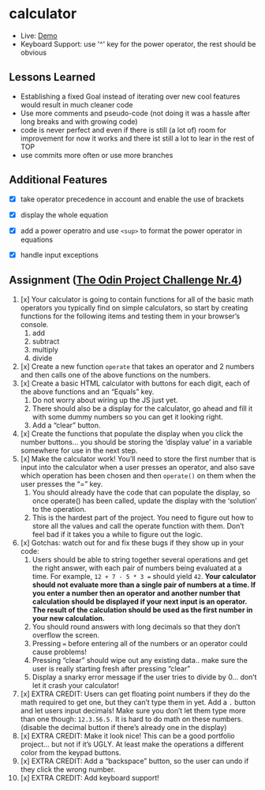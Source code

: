 # calculator

* Live: [Demo](https://joecrumbs.github.io/calculator/)
* Keyboard Support: use '^' key for the power operator, the rest should be obvious

## Lessons Learned

* Establishing a fixed Goal instead of iterating over new cool features would result in much cleaner code
* Use more comments and pseudo-code (not doing it was a hassle after long breaks and with growing code)
* code is never perfect and even if there is still (a lot of) room for improvement for now it works and there ist still a lot to lear in the rest of TOP
* use commits more often or use more branches

## Additional Features

- [x] take operator precedence in account and enable the use of brackets
- [x] display the whole equation
- [x] add a power operatro and use `<sup>` to format the power operator in equations
- [x] handle input exceptions


## Assignment ([The Odin Project Challenge Nr.4](https://www.theodinproject.com/paths/foundations/courses/foundations/lessons/calculator))
1. [x] Your calculator is going to contain functions for all of the basic math operators you typically find on simple calculators, so start by creating functions for the following items and testing them in your browser’s console.
    1. add
    1. subtract
    1. multiply
    1. divide
1. [x] Create a new function `operate` that takes an operator and 2 numbers and then calls one of the above functions on the numbers.
1. [x] Create a basic HTML calculator with buttons for each digit, each of the above functions and an “Equals” key.
    1. Do not worry about wiring up the JS just yet.
    1. There should also be a display for the calculator, go ahead and fill it with some dummy numbers so you can get it looking right.
    1. Add a “clear” button.
1. [x] Create the functions that populate the display when you click the number buttons… you should be storing the ‘display value’ in a variable somewhere for use in the next step.
1. [x] Make the calculator work! You’ll need to store the first number that is input into the calculator when a user presses an operator, and also save which operation has been chosen and then `operate()` on them when the user presses the “=” key.
    1. You should already have the code that can populate the display, so once operate() has been called, update the display with the ‘solution’ to the operation.
    1. This is the hardest part of the project. You need to figure out how to store all the values and call the operate function with them. Don’t feel bad if it takes you a while to figure out the logic.
6. [x] Gotchas: watch out for and fix these bugs if they show up in your code:
    1. Users should be able to string together several operations and get the right answer, with each pair of numbers being evaluated at a time. For example, `12 + 7 - 5 * 3 =` should yield `42`. **Your calculator should not evaluate more than a single pair of numbers at a time. If you enter a number then an operator and another number that calculation should be displayed if your next input is an operator. The result of the calculation should be used as the first number in your new calculation.**
    1. You should round answers with long decimals so that they don’t overflow the screen.
    1. Pressing `=` before entering all of the numbers or an operator could cause problems!
    1. Pressing “clear” should wipe out any existing data.. make sure the user is really starting fresh after pressing “clear”
    1. Display a snarky error message if the user tries to divide by 0… don’t let it crash your calculator!
1. [x] EXTRA CREDIT: Users can get floating point numbers if they do the math required to get one, but they can’t type them in yet. Add a `.` button and let users input decimals! Make sure you don’t let them type more than one though: `12.3.56.5.` It is hard to do math on these numbers. (disable the decimal button if there’s already one in the display)
1. [x] EXTRA CREDIT: Make it look nice! This can be a good portfolio project… but not if it’s UGLY. At least make the operations a different color from the keypad buttons.
1. [x] EXTRA CREDIT: Add a “backspace” button, so the user can undo if they click the wrong number.
1. [x] EXTRA CREDIT: Add keyboard support!